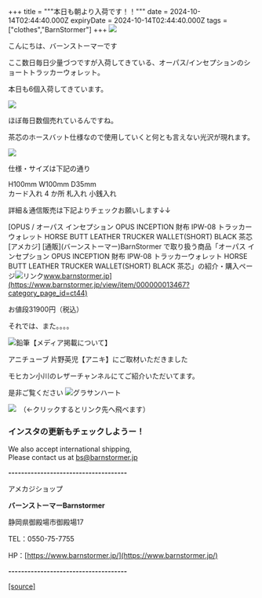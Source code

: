 +++
title = """本日も朝より入荷です！！"""
date = 2024-10-14T02:44:40.000Z
expiryDate = 2024-10-14T02:44:40.000Z
tags = ["clothes","BarnStormer"]
+++
[![](https://stat.ameba.jp/user_images/20231023/16/barnstormer-go/b2/03/p/o0420015015354743273.png)](https://ameblo.jp/barnstormer-go/entry-12825670498.html)

こんにちは、バーンストーマーです

ここ数日毎日少量づつですが入荷してきている、オーパス/インセプションのショートトラッカーウォレット。

本日も6個入荷してきています。

[![](https://stat.ameba.jp/user_images/20241014/11/barnstormer-go/c9/64/j/o0466070015497686285.jpg)](https://stat.ameba.jp/user_images/20241014/11/barnstormer-go/c9/64/j/o0466070015497686285.jpg)

ほぼ毎日数個売れているんですね。

茶芯のホースバット仕様なので使用していくと何とも言えない光沢が現れます。

[![](https://stat.ameba.jp/user_images/20241009/18/barnstormer-go/23/3e/j/o0466070015495934023.jpg)](https://stat.ameba.jp/user_images/20241009/18/barnstormer-go/23/3e/j/o0466070015495934023.jpg)

仕様・サイズは下記の通り

H100mm W100mm D35mm  
カード入れ 4 か所 札入れ 小銭入れ

詳細＆通信販売は下記よりチェックお願いします↓↓

[OPUS / オーパス インセプション OPUS INCEPTION 財布 IPW-08 トラッカーウォレット HORSE BUTT LEATHER TRUCKER WALLET(SHORT) BLACK 茶芯 \[アメカジ\] \[通販\](バーンストーマー)BarnStormer で取り扱う商品「オーパス インセプション OPUS INCEPTION 財布 IPW-08 トラッカーウォレット HORSE BUTT LEATHER TRUCKER WALLET(SHORT) BLACK 茶芯」の紹介・購入ページ![リンク](https://c.stat100.ameba.jp/ameblo/symbols/v3.20.0/svg/gray/editor_link.svg)www.barnstormer.jp](https://www.barnstormer.jp/view/item/000000013467?category_page_id=ct44)

お値段31900円（税込）

それでは、また。。。。

![鉛筆](https://stat100.ameba.jp/blog/ucs/img/char/char3/519.png)【メディア掲載について】

アニチューブ 片野英児【アニキ】にご取材いただきました

モヒカン小川のレザーチャンネルにてご紹介いただいてます。

是非ご覧ください ![グラサンハート](https://stat100.ameba.jp/blog/ucs/img/char/char3/148.png)

[![](https://stat.ameba.jp/user_images/20230412/16/barnstormer-go/6a/23/p/o0108010815269242493.png)](https://www.instagram.com/barnstormer_daily/)　（←クリックするとリンク先へ飛べます）

### インスタの更新もチェックしようー！

We also accept international shipping,  
Please contact us at bs@barnstormer.jp

**\-------------------------------------**

アメカジショップ

**バーンストーマーBarnstormer**

静岡県御殿場市御殿場17

TEL：0550-75-7755

HP：[https://www.barnstormer.jp/](https://www.barnstormer.jp/)

**\-------------------------------------**

[[source]](https://ameblo.jp/barnstormer-go/entry-12871198584.html)
